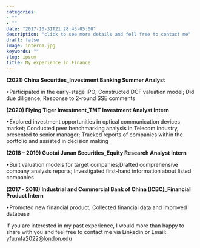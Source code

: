 ```yaml
---
categories:
- ""
- ""
date: "2017-10-31T21:28:43-05:00"
description: "click to see more details and fell free to contact me"
draft: false
image: intern1.jpg
keywords: ""
slug: ipsum
title: My experience in Finance
---
```


**(2021) China Securities_Investment Banking Summer Analyst**

•Participated in the early-stage IPO; Constructed DCF valuation model; Did due diligence; Response to 2-round SSE comments

**(2020) Flying Tiger Investment_TMT Investment Analyst Intern**

•Explored investment opportunities in optical communication devices market; Conducted peer benchmarking analysis in Telecom Industry, presented to senior manager; Tracked reports of companies within the portfolio and assisted in decision making

**(2018 – 2019) Guotai Junan Securities_Equity Research Analyst Intern**

•Built valuation models for target companies;Drafted comprehensive company analysis reports; Investigated first-hand information about listed companies

**(2017 - 2018) Industrial and Commercial Bank of China (ICBC)_Financial Product Intern**

•Promoted new financial product; Collected financial data and improved database

If you are interested in my past experience, I would more than happy to share with you and feel free to contact me via Linkedin or Email: yfu.mfa2022@london.edu
